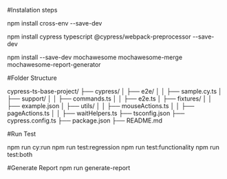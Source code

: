 #Instalation steps

npm install cross-env --save-dev

npm install cypress typescript @cypress/webpack-preprocessor --save-dev

npm install --save-dev mochawesome mochawesome-merge mochawesome-report-generator


#Folder Structure

cypress-ts-base-project/
├── cypress/
│   ├── e2e/
│   │   ├── sample.cy.ts
│   ├── support/
│   │   ├── commands.ts
│   │   ├── e2e.ts
│   ├── fixtures/
│   │   ├── example.json
│   ├── utils/
│   │   ├── mouseActions.ts
│   │   ├── pageActions.ts
│   │   ├── waitHelpers.ts
├── tsconfig.json
├── cypress.config.ts
├── package.json
├── README.md


#Run Test

npm run cy:run
npm run test:regression
npm run test:functionality
npm run test:both


#Generate Report
npm run generate-report

